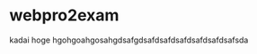 webpro2exam
===========

kadai
h o g e  
 h g o h g o a h g o s a h g d s a f g d s a f d s a f d s a f d s a f d s a f d s a f s d a  
 